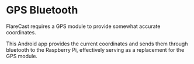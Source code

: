 # GPS Bluetooth

FlareCast requires a GPS module to provide somewhat accurate coordinates.

This Android app provides the current coordinates and sends them through
bluetooth to the Raspberry Pi, effectively serving as a replacement for the GPS
module.
